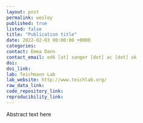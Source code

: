 ```yaml
---
layout: post
permalink: wesley
published: true
listed: false
title: "Publication title"
date: 2022-02-03 00:00:00 +0000
categories: 
contact: Emma Dann
contact_email: ed6 [at] sanger [dot] ac [dot] uk
doi: 
doi_link: 
lab: Teichmann Lab
lab_website: http://www.teichlab.org/
raw_data_link: 
code_repository_link: 
reproducibility_link: 
---
```

Abstract text here
